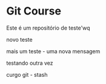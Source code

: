 # Git Course

Este é um repositório de teste'wq

novo teste

mais um teste - uma nova mensagem

testando outra vez

curgo git - stash

